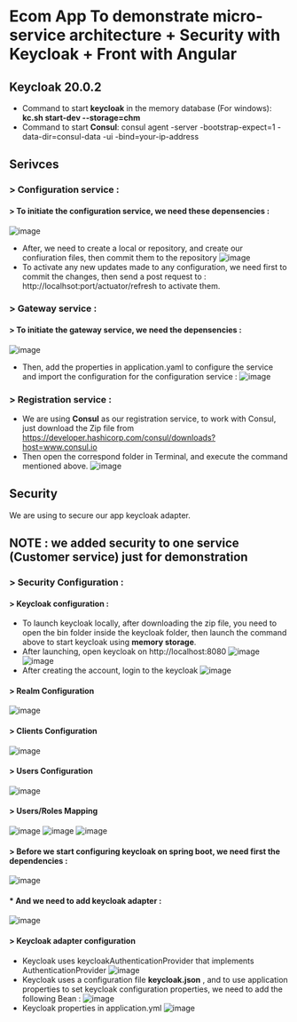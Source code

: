# Ecom App To demonstrate micro-service architecture + Security with Keycloak + Front with Angular

## Keycloak 20.0.2
* Command to start **keycloak** in the memory database (For windows): **kc.sh start-dev --storage=chm**
* Command to start **Consul**:  consul agent -server -bootstrap-expect=1 -data-dir=consul-data -ui -bind=your-ip-address

## Serivces
### > Configuration service :
#### > To initiate the configuration service, we need these depensencies :
![image](https://user-images.githubusercontent.com/79362593/208492256-dce92526-18aa-437b-8fe1-e06bb713991a.png)
* After, we need to create a local or repository, and create our confiuration files, then commit them to the repository
![image](https://user-images.githubusercontent.com/79362593/208492463-5a45990a-8776-46e9-85c4-80c6f8b2297e.png)
* To activate any new updates made to any configuration, we need first to commit the changes, then send a post request to : http://localhsot:port/actuator/refresh to activate them.

### > Gateway service : 
#### > To initiate the gateway service, we need the depensencies : 
![image](https://user-images.githubusercontent.com/79362593/208492950-a2c9443d-d1c9-4302-bb82-c0a93eee8538.png)
* Then, add the properties in application.yaml to configure the service and import the configuration for the configuration service : 
![image](https://user-images.githubusercontent.com/79362593/208493129-9d426290-5d0b-4433-b9ec-9625a602d1b3.png)

### > Registration service : 
* We are using **Consul** as our registration service, to work with Consul, just download the Zip file from https://developer.hashicorp.com/consul/downloads?host=www.consul.io
* Then open the correspond folder in Terminal, and execute the command mentioned above.
![image](https://user-images.githubusercontent.com/79362593/208493792-38bd8e6a-3a6b-43b6-bbde-ac5c81889017.png)

## Security
We are using to secure our app keycloak adapter.
## NOTE : we added security to one service (Customer service) just for demonstration

### > Security Configuration :
#### > Keycloak configuration : 
* To launch keycloak locally, after downloading the zip file, you need to open the bin folder inside the keycloak folder, then launch the command above to start keycloak using **memory storage**.
* After launching, open keycloak on http://localhost:8080
![image](https://user-images.githubusercontent.com/79362593/208495822-88126d6c-9e33-4e85-8c69-f3e5f7730376.png)
![image](https://user-images.githubusercontent.com/79362593/208495974-8c48391a-1fe7-4d46-b01e-0eeb1911bf6e.png)
* After creating the account, login to the keycloak
![image](https://user-images.githubusercontent.com/79362593/208496174-31da8a4e-3bb0-454f-bef8-b5cad91e4169.png)

#### > Realm Configuration
![image](https://user-images.githubusercontent.com/79362593/208496511-bc02aa0f-0eeb-41d7-9c0c-7a8762d551ba.png)

#### > Clients Configuration
![image](https://user-images.githubusercontent.com/79362593/208496557-0c1770e0-6f96-4dcb-81ab-200560eda578.png)

#### > Users Configuration
![image](https://user-images.githubusercontent.com/79362593/208496592-da737601-6314-4255-86b1-525b6b21902f.png)

#### > Users/Roles Mapping
![image](https://user-images.githubusercontent.com/79362593/208496722-d0fe154b-dfb2-4d21-81a4-c51b74715ea1.png)
![image](https://user-images.githubusercontent.com/79362593/208496637-76804ec8-618f-444a-8223-2eea1b548dbd.png)
![image](https://user-images.githubusercontent.com/79362593/208496679-fba441eb-04d4-4ab4-bd20-8f03c9839bb0.png)



#### > Before we start configuring keycloak on spring boot, we need first the dependencies : 
![image](https://user-images.githubusercontent.com/79362593/208494329-51cda1a2-dbc8-4950-b022-a5386242442d.png)
#### * And we need to add keycloak adapter : 
![image](https://user-images.githubusercontent.com/79362593/208494428-f0a8046a-2d0c-44c4-af24-1f1d506cc8ae.png)

#### > Keycloak adapter configuration
* Keycloak uses keycloakAuthenticationProvider that implements AuthenticationProvider
![image](https://user-images.githubusercontent.com/79362593/208494809-9f32a129-59ee-465a-abbb-d1eeb85bc591.png)
* Keycloak uses a configuration file **keycloak.json** , and to use application properties to set keycloak configuration properties, we need to add the following Bean :
![image](https://user-images.githubusercontent.com/79362593/208495334-2db551a0-c227-4bf1-b748-621f6da9e77b.png)
* Keycloak properties in application.yml
![image](https://user-images.githubusercontent.com/79362593/208497186-41703b2e-8d0a-4c74-94cc-7423bca9d319.png)




